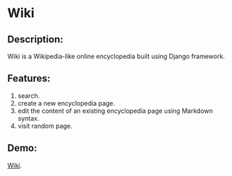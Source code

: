# Wiki
## Description:
Wiki is a Wikipedia-like online encyclopedia built using Django framework.
## Features:
1. search.
2. create a new encyclopedia page.
3. edit the content of an existing encyclopedia page using Markdown syntax.
4. visit random page.
## Demo:
[Wiki](https://youtu.be/nCzZL2KQ11k).
